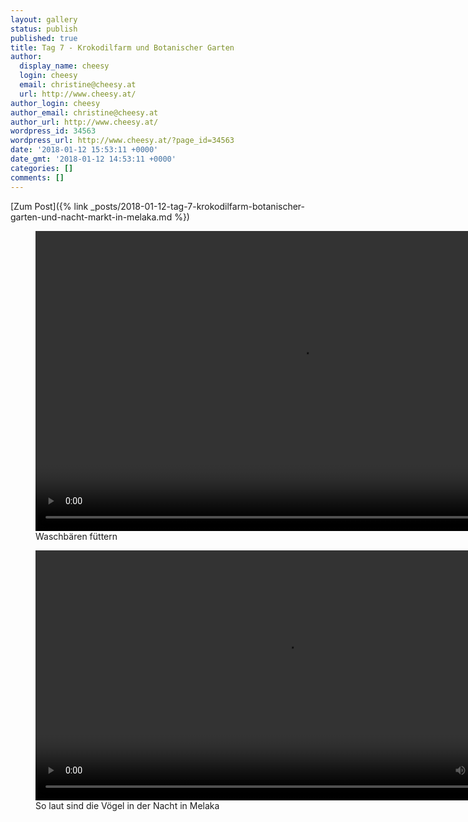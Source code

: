 ```yaml
---
layout: gallery
status: publish
published: true
title: Tag 7 - Krokodilfarm und Botanischer Garten
author:
  display_name: cheesy
  login: cheesy
  email: christine@cheesy.at
  url: http://www.cheesy.at/
author_login: cheesy
author_email: christine@cheesy.at
author_url: http://www.cheesy.at/
wordpress_id: 34563
wordpress_url: http://www.cheesy.at/?page_id=34563
date: '2018-01-12 15:53:11 +0000'
date_gmt: '2018-01-12 14:53:11 +0000'
categories: []
comments: []
---
```


[Zum Post]({% link _posts/2018-01-12-tag-7-krokodilfarm-botanischer-garten-und-nacht-markt-in-melaka.md %})

<figure><video controls width="848" height="480" src="{% link /download/Videos/Waschbaerfuetterung.mp4 %}"></video><figcaption>Waschbären füttern</figcaption></figure>

<figure><video controls width="800" src="{% link /download/Videos/Melaka - Birds.mp4 %}"></video><figcaption>So laut sind die Vögel in der Nacht in Melaka</figcaption></figure>
